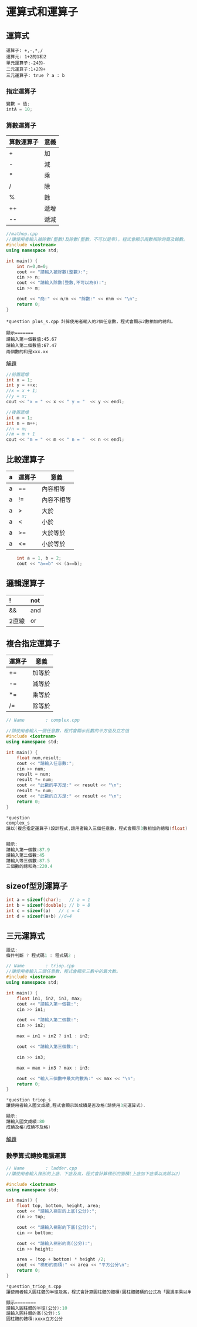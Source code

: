 # 運算式和運算子
## 運算式

```
運算子: +,-,*,/
運算元: 1+2的1和2
單元運算子:-24的-
二元運算子:1+2的+
三元運算子: true ? a : b
```

### 指定運算子
```c++
變數 = 值;
intA = 10;
```

### 算數運算子
算數運算子|意義|
-----|----|
+| 加 |
-| 減 |
*|乘|
/|除|
%|餘|
++|遞增|
--|遞減|



```c++
//mathop.cpp
//讓使用者輸入被除數(整數)及除數(整數，不可以是零)，程式會顯示兩數相除的商及餘數。
#include <iostream>
using namespace std;

int main() {
	int n=0,m=0;
	cout << "請輸入被除數(整數):";
	cin >> n;
	cout << "請輸入除數(整數,不可以為0):";
	cin >> m;

	cout << "商:" << n/m << "餘數:" << n%m << "\n";
	return 0;
}

```

```
*question plus_s.cpp 計算使用者輸入的2個任意數，程式會顯示2數相加的總和。

顯示=======
請輸入第一個數值:45.67
請輸入第二個數值:67.47
兩個數的和是xxx.xx

```
[解題](https://repl.it/@roberthsu2003/pluss)
```c++
//前置遞增
int x = 1;
int y = ++x;
//x = x + 1;
//y = x;
cout << "x = " << x << " y = "  << y << endl;

//後置遞增
int m = 1;
int n = m++;
//n = m;
//m = m + 1
cout << "m = " << m << " n = "  << n << endl;
```

## 比較運算子
a| 運算子 | 意義 
-|---|--- 
a|== | 內容相等 
a|!= | 內容不相等 
a|> | 大於 
a|< | 小於 
a|>= | 大於等於 
a|<= | 小於等於 

```c++
	int a = 1, b = 2;
	cout << "a==b" << (a==b);
```

## 邏輯運算子 
| ! | not |
|:--|:--|
| && | and |
| 2直線 | or |

## 複合指定運算子
 運算子 | 意義 
---|--- 
+= | 加等於 
-= | 減等於 
*= | 乘等於 
/= | 除等於 

```c++
// Name        : complex.cpp

//請使用者輸入一個任意數，程式會顯示此數的平方值及立方值
#include <iostream>
using namespace std;

int main() {
	float num,result;
	cout << "請輸入任意數:";
	cin >> num;
	result = num;
	result *= num;
	cout << "此數的平方是:" << result << "\n";
	result *= num;
	cout << "此數的立方是:" << result << "\n";
	return 0;
}
```

```c++
*question
complex_s
請以(複合指定運算子)設計程式,讓用者輸入三個任意數，程式會顯示3數相加的總和(float)


顯示:
請輸入第一個數:87.9
請輸入第二個數:45
請輸入等三個數:87.5
三個數的總和為:220.4
```

## sizeof型別運算子
```c++
int a = sizeof(char);   // a = 1
int b = sizeof(double); // b = 8
int c = sizeof(a)	// c = 4
int d = sizeof(a+b) //d=4
```

## 三元運算式
```c++
語法:
條件判斷 ? 程式碼1 : 程式碼2 ;

// Name        : triop.cpp
//讓使用者輸入三個任意數，程式會顯示三數中的最大數。
#include <iostream>
using namespace std;

int main() {
	float in1, in2, in3, max;
	cout << "請輸入第一個數:";
	cin >> in1;

	cout << "請輸入第二個數:";
	cin >> in2;

	max = in1 > in2 ? in1 : in2;

	cout << "請輸入第三個數:";

	cin >> in3;

	max = max > in3 ? max : in3;

	cout << "輸入三個數中最大的數為:" << max << "\n";
	return 0;
}

```

```c++
*question triop_s
讓使用者輸入國文成績,程式會顯示該成績是否及格(請使用3元運算式). 

顯示:
請輸入國文成績:80
成績及格(成績不及格)
```
[解題](https://repl.it/@roberthsu2003/triops)
### 數學算式轉換電腦運算

```c++
// Name        : ladder.cpp
//讓使用者輸入梯形的上底、下底及高，程式會計算梯形的面積(上底加下底乘以高除以2)

#include <iostream>
using namespace std;

int main() {
	float top, bottom, height, area;
	cout << "請輸入梯形的上底(公分):";
	cin >> top;

	cout << "請輸入梯形的下底(公分):";
	cin >> bottom;

	cout << "請輸入梯形的高(公分):";
	cin >> height;

	area = (top + bottom) * height /2;
	cout << "梯形的面積:" << area << "平方公分\n";
	return 0;
}
```

```c++
*question_triop_s.cpp
讓使用者輸入圓柱體的半徑及高，程式會計算圓柱體的體積(圓柱體體積的公式為「圓週率乘以半徑平方再乘以高)。

顯示========
請輸入圓柱體的半徑(公分):10
請輸入圓柱體的高(公分):5
圓柱體的體積:xxxx立方公分
```

